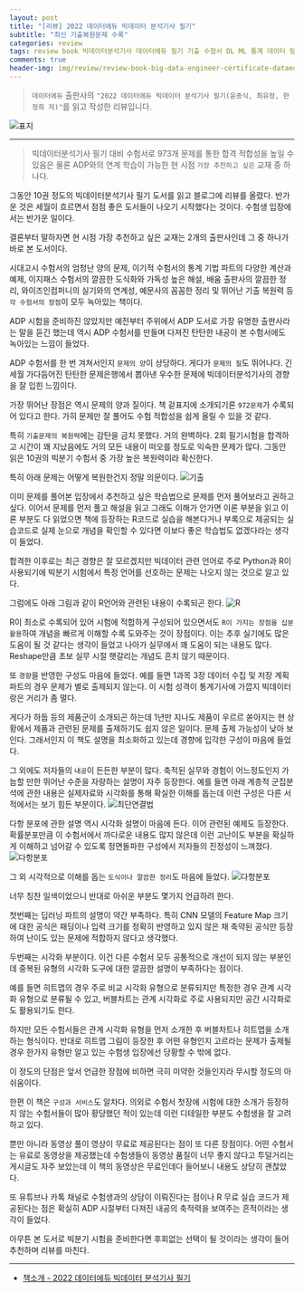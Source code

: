 ```yaml
---  
layout: post  
title: "[리뷰] 2022 데이터에듀 빅데이터 분석기사 필기"  
subtitle: "최신 기출복원문제 수록"  
categories: review  
tags: review book 빅데이터분석기사 데이터에듀 필기 기출 수험서 DL ML 통계 데이터 탐색 EDA 정제 알고리즘    
comments: true  
header-img: img/review/review-book-big-data-engineer-certificate-dataedu-1.png
---  
```

  
> `데이터에듀` 출판사의 `"2022 데이터에듀 빅데이터 분석기사 필기(윤종식, 최유정, 한정희 저)"`를 읽고 작성한 리뷰입니다.  

![표지](https://theorydb.github.io/assets/img/review/review-book-big-data-engineer-certificate-dataedu-1.png)  

---

> 빅데이터분석기사 필기 대비 수험서로 973개 문제를 통한 합격 적합성을 높일 수 있음은 물론 ADP와의 연계 학습이 가능한 현 시점 `가장 추천하고 싶은` 교재 중 하나다.

그동안 10권 정도의 빅데이터분석기사 필기 도서를 읽고 블로그에 리뷰를 올렸다. 반가운 것은 세월이 흐르면서 점점 좋은 도서들이 나오기 시작했다는 것이다. 수험생 입장에서는 반가운 일이다. 

결론부터 말하자면 현 시점 가장 추천하고 싶은 교재는 2개의 출판사인데 그 중 하나가 바로 본 도서이다.

시대고시 수험서의 엄청난 양의 문제, 이기적 수험서의 통계 기법 파트의 다양한 계산과 예제, 이지패스 수험서의 깔끔한 도식화와 가독성 높은 해설, 배움 출판사의 깔끔한 정리, 와이즈인컴퍼니의 실기와의 연계성, 예문사의 꼼꼼한 정리 및 뛰어난 기출 복원력 등 `각 수험서의 장점`이 모두 녹아있는 책이다.

ADP 시험을 준비하진 않았지만 예전부터 주위에서 ADP 도서로 가장 유명한 출판사라는 말을 듣긴 했는데 역시 ADP 수험서를 만들며 다져진 탄탄한 내공이 본 수험서에도 녹아있는 느낌이 들었다. 

ADP 수험서를 한 번 겨쳐서인지 `문제의 양`이 상당하다. 게다가 `문제의 질`도 뛰어나다. 긴 세월 가다듬어진 탄탄한 문제은행에서 뽑아낸 우수한 문제에 빅데이터분석기사의 경향을 잘 입힌 느낌이다.

가장 뛰어난 장점은 역시 문제의 양과 질이다. 책 겉표지에 소개되기론 `972문제`가 수록되어 있다고 한다. 가히 문제만 잘 풀어도 수험 적합성을 쉽게 올릴 수 있을 것 같다. 

특히 `기출문제의 복원력`에는 감탄을 금치 못했다. 거의 완벽하다. 2회 필기시험을 합격하고 시간이 꽤 지났음에도 거의 모든 내용이 떠오를 정도로 익숙한 문제가 많다. 그동안 읽은 10권의 빅분기 수험서 중 가장 높은 복원력이라 확신한다. 

특히 아래 문제는 어떻게 복원한건지 정말 의문이다. 
![기출](https://theorydb.github.io/assets/img/review/review-book-big-data-engineer-certificate-dataedu-6.png)  

이미 문제를 풀어본 입장에서 추천하고 싶은 학습법으로 문제를 먼저 풀어보라고 권하고 싶다. 이어서 문제를 먼저 풀고 해설을 읽고 그래도 이해가 안가면 이론 부분을 읽고 이론 부분도 다 읽었으면 책에 등장하는 R코드로 실습을 해본다거나 부록으로 제공되는 실습코드로 실제 눈으로 개념을 확인할 수 있다면 이보다 좋은 학습법도 없겠다라는 생각이 들었다. 

합격한 이후로는 최근 경향은 잘 모르겠지만 빅데이터 관련 언어로 주로 Python과 R이 사용되기에 빅분기 시험에서 특정 언어를 선호하는 문제는 나오지 않는 것으로 알고 있다. 

그럼에도 아래 그림과 같이 R언어와 관련된 내용이 수록되곤 한다. 
![R](https://theorydb.github.io/assets/img/review/review-book-big-data-engineer-certificate-dataedu-3.png)  

R이 최소로 수록되어 있어 시험에 적합하게 구성되어 있으면서도 `R이 가지는 장점을 십분 활용`하여 개념을 빠르게 이해할 수록 도와주는 것이 장점이다. 이는 추후 실기에도 많은 도움이 될 것 같다는 생각이 들었고 나아가 실무에서 꽤 도움이 되는 내용도 많다. Reshape만큼 초보 실무 시절 햇갈리는 개념도 흔치 않기 때문이다. 

또 `경향`을 반영한 구성도 마음에 들었다. 예를 들면 1과목 3장 데이터 수집 및 저장 계획 파트의 경우 문제가 별로 출제되지 않는다. 이 시험 성격이 통계기사에 가깝지 빅데이터랑은 거리가 좀 멀다. 

게다가 하둡 등의 제품군이 소개되곤 하는데 1년만 지나도 제품이 우르르 쏟아지는 현 상황에서 제품과 관련된 문제를 출제하기도 쉽지 않은 일이다. 문제 출제 가능성이 낮아 보인다. 그래서인지 이 책도 설명을 최소화하고 있는데 경향에 입각한 구성이 마음에 들었다. 

그 외에도 저자들의 `내공`이 든든한 부분이 많다. 축적된 실무와 경험이 어느정도인지 가늠할 만한 뛰어난 수준을 자랑하는 설명이 자주 등장한다. 예를 들면 아래 계층적 군집분석에 관한 내용은 실제자료와 시각화를 통해 확실한 이해를 돕는데 이런 구성은 다른 서적에서는 보기 힘든 부분이다. 
![최단연결법](https://theorydb.github.io/assets/img/review/review-book-big-data-engineer-certificate-dataedu-5.png)  

다항 분포에 관한 설명 역시 시각화 설명이 마음에 든다. 이어 관련된 예제도 등장한다. 확률분포만큼 이 수험서에서 까다로운 내용도 많지 않은데 이런 고난이도 부분을 확실하게 이해하고 넘어갈 수 있도록 정면돌파한 구성에서 저자들의 진정성이 느껴졌다. 
![다항분포](https://theorydb.github.io/assets/img/review/review-book-big-data-engineer-certificate-dataedu-4.png)  

그 외 시각적으로 이해를 돕는 `도식이나 깔끔한 정리`도 마음에 들었다. 
![다항분포](https://theorydb.github.io/assets/img/review/review-book-big-data-engineer-certificate-dataedu-2.png)  

너무 칭찬 일색이었으니 반대로 아쉬운 부분도 몇가지 언급하려 한다. 

첫번째는 딥러닝 파트의 설명이 약간 부족하다. 특히 CNN 모델의 Feature Map 크기에 대한 공식은 패딩이나 입력 크기를 정확히 반영하고 있지 않은 채 축약된 공식만 등장하여 난이도 있는 문제에 적합하지 않다고 생각했다. 

두번째는 시각화 부분이다. 이건 다른 수험서 모두 공통적으로 개선이 되지 않는 부분인데 중복된 유형의 시각화 도구에 대한 깔끔한 설명이 부족하다는 점이다. 

예를 들면 히트맵의 경우 주로 비교 시각화 유형으로 분류되지만 특정한 경우 관계 시각화 유형으로 분류될 수 있고, 버블차트는 관계 시각화로 주로 사용되지만 공간 시각화로도 활용되기도 한다.

하지만 모든 수험서들은 관계 시각화 유형을 먼저 소개한 후 버블차트나 히트맵을 소개하는 형식이다. 반대로 히트맵 그림이 등장한 후  어떤 유형인지 고르라는 문제가 출제될 경우 한가지 유형만 알고 있는 수험생 입장에선 당황할 수 밖에 없다. 

이 정도의 단점은 앞서 언급한 장점에 비하면 극히 미약한 것들인지라 무시할 정도의 아쉬움이다. 

한편 이 책은 `구성과 서비스`도 알차다. 의외로 수험서 첫장에 시험에 대한 소개가 등장하지 않는 수험서들이 많아 황당했던 적이 있는데 이런 디테일한 부분도 수험생을 잘 고려하고 있다. 

뿐만 아니라 동영상 풀이 영상이 무료로 제공된다는 점이 또 다른 장점이다. 어떤 수험서는 유료로 동영상을 제공했는데 수험생들이 동영상 품질이 너무 좋지 않다고 투덜거리는 게시글도 자주 보았는데 이 책의 동영상은 무료인데다 들어보니 내용도 상당히 괜찮았다. 

또 유튜브나 카톡 채널로 수험생과의 상담이 이뤄진다는 점이나 R 무료 실습 코드가 제공된다는 점은 확실히 ADP 시절부터 다져진 내공의 축적력을 보여주는 흔적이라는 생각이 들었다. 

아무튼 본 도서로 빅분기 시험을 준비한다면 후회없는 선택이 될 것이라는 생각이 들어 추천하며 리뷰를 마친다.

---

* [책소개 - 2022 데이터에듀 빅데이터 분석기사 필기](http://www.yes24.com/Product/Goods/107703296)

